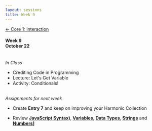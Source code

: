 ```yaml
---
layout: sessions
title: Week 9
---
```


[<span class="nav-color">← Core 1: Interaction</span>](core1-interaction.github.io)

#### Week 9 <br>October 22<br><br>


*In Class*  
+ Crediting Code in Programming
+ Lecture: Let's Get Variable	
+ Activity: Conditionals!<br><br>	


*Assignments for next week*	
+ Create **Entry 7** and keep on improving your Harmonic Collection
  
+ Review **[<u>JavaScript Syntax</u>](https://www.w3schools.com/js/js_syntax.asp))**, **[<u>Variables</u>](https://www.w3schools.com/js/js_variables.asp)**, **[<u>Data Types</u>](https://www.w3schools.com/js/js_datatypes.asp)**, **[<u>Strings</u>](https://www.w3schools.com/js/js_strings.asp)** and **[<u>Numbers</u>](https://www.w3schools.com/js/js_numbers.asp)]**

